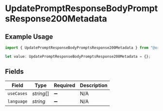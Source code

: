# UpdatePromptResponseBodyPromptsResponse200Metadata

## Example Usage

```typescript
import { UpdatePromptResponseBodyPromptsResponse200Metadata } from "@orq-ai/node/models/operations";

let value: UpdatePromptResponseBodyPromptsResponse200Metadata = {};
```

## Fields

| Field              | Type               | Required           | Description        |
| ------------------ | ------------------ | ------------------ | ------------------ |
| `useCases`         | *string*[]         | :heavy_minus_sign: | N/A                |
| `language`         | *string*           | :heavy_minus_sign: | N/A                |